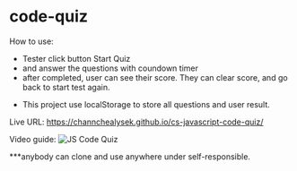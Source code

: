 # code-quiz

How to use:

- Tester click button Start Quiz
- and answer the questions with coundown timer
- after completed, user can see their score. They can clear score, and go back to start test again.

* This project use localStorage to store all questions and user result.

Live URL: https://channchealysek.github.io/cs-javascript-code-quiz/


Video guide:
![JS Code Quiz](https://user-images.githubusercontent.com/102747948/175203691-b6c01274-0421-47c8-aefd-96f212236042.gif)

***anybody can clone and use anywhere under self-responsible.

